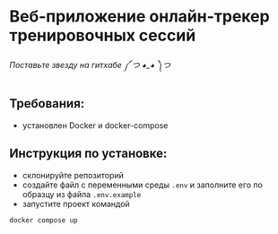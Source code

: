 # Веб-приложение онлайн-трекер тренировочных сессий

###### Поставьте звезду на гитхабе  ༼ つ ◕_◕ ༽つ

## Требования:

- установлен Docker и docker-compose

## Инструкция по установке:

- склонируйте репозиторий
- создайте файл с переменными среды `.env` и заполните его по образцу из файла `.env.example`
- запустите проект командой

```bash
docker compose up
```
